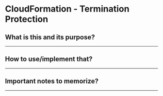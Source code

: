 # CloudFormation - Termination Protection

## What is this and its purpose?

---

## How to use/implement that?

---

## Important notes to memorize?

---
